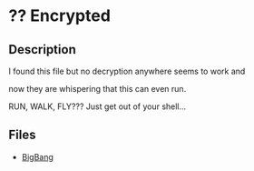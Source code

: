 # ?? Encrypted

## Description

I found this file but no decryption anywhere seems to work and
now they are whispering that this can even run.
RUN, WALK, FLY??? Just get out of your shell...

## Files

* [BigBang](<files/BigBang>)


